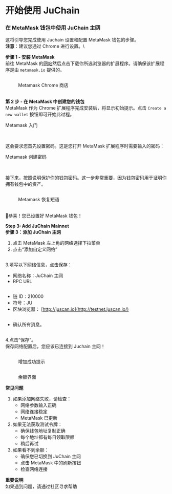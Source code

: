# 开始使用 JuChain

### 在 MetaMask 钱包中使用 JuChain 主网

这将引导您完成使用 Juchain 设置和配置 MetaMask 钱包的步骤。\
**注意**：建议您通过 Chrome 进行设置。\


**步骤 1 - 安装 MetaMask**\
前往 MetaMask 的[网站](https://metamask.io/)然后点击下载你所选浏览器的扩展程序。请确保该扩展程序是由 `metamask.io` 提供的。



<figure><img src="https://juchain.gitbook.io/~gitbook/image?url=https%3A%2F%2Fdocs.berachain.com%2Fassets%2Fmetamask-chrome-store.png&#x26;width=768&#x26;dpr=4&#x26;quality=100&#x26;sign=7dd904dc&#x26;sv=2" alt=""><figcaption><p>  Metamask Chrome 商店</p></figcaption></figure>

\
**第 2 步 - 在 MetaMask 中创建您的钱包**\
MetaMask 作为 Chrome 扩展程序完成安装后，将显示初始提示。点击 `Create a new wallet` 按钮即可开始此过程。

Metamask 入门

<figure><img src="https://juchain.gitbook.io/~gitbook/image?url=https%3A%2F%2Fdocs.berachain.com%2Fassets%2Fmetamask-get-started.png&#x26;width=768&#x26;dpr=4&#x26;quality=100&#x26;sign=2fcfe81a&#x26;sv=2" alt=""><figcaption></figcaption></figure>

\
这会要求您首先设置密码。这是您打开 MetaMask 扩展程序时需要输入的密码：

Metamask 创建密码

<figure><img src="https://juchain.gitbook.io/~gitbook/image?url=https%3A%2F%2Fdocs.berachain.com%2Fassets%2Fmetamask-create-password.png&#x26;width=768&#x26;dpr=4&#x26;quality=100&#x26;sign=2dfa4648&#x26;sv=2" alt=""><figcaption></figcaption></figure>

\
接下来，按照说明保护你的钱包密码。这一步非常重要，因为钱包密码用于证明你拥有钱包中的资产。



<figure><img src="https://juchain.gitbook.io/~gitbook/image?url=https%3A%2F%2Fdocs.berachain.com%2Fassets%2Fmetamask-recovery-phrase.png&#x26;width=768&#x26;dpr=4&#x26;quality=100&#x26;sign=a77fef21&#x26;sv=2" alt=""><figcaption><p> Metamask 恢复短语</p></figcaption></figure>

\
🎉恭喜！您已设置好 MetaMask 钱包！

**Step 3: Add JuChain Mainnet**\
**步骤 3：添加 JuChain 主网**

1. 点击 MetaMask 左上角的网络选择下拉菜单
2. 点击“添加自定义网络”

<figure><img src="https://juchain.gitbook.io/~gitbook/image?url=https%3A%2F%2F2354961557-files.gitbook.io%2F%7E%2Ffiles%2Fv0%2Fb%2Fgitbook-x-prod.appspot.com%2Fo%2Fspaces%252FFnN8dEv4ODUZJaBUfPrL%252Fuploads%252Fb5pJggaX7dQSchYTd3lZ%252F%25E6%2588%25AA%25E5%25B1%258F2025-06-24%2520%25E4%25B8%258B%25E5%258D%25882.24.48.png%3Falt%3Dmedia%26token%3D306c1b08-1aac-49a0-a71b-ce228f88fda4&#x26;width=768&#x26;dpr=4&#x26;quality=100&#x26;sign=55663040&#x26;sv=2" alt=""><figcaption></figcaption></figure>

3.填写以下网络信息，点击保存：

* 网络名称：JuChain 主网
* RPC URL

<figure><img src="https://juchain.gitbook.io/~gitbook/image?url=https%3A%2F%2F2354961557-files.gitbook.io%2F%7E%2Ffiles%2Fv0%2Fb%2Fgitbook-x-prod.appspot.com%2Fo%2Fspaces%252FFnN8dEv4ODUZJaBUfPrL%252Fuploads%252FFzPVU01YOew9ADLsL0MH%252F%25E6%2588%25AA%25E5%25B1%258F2025-06-24%2520%25E4%25B8%258B%25E5%258D%25882.27.01.png%3Falt%3Dmedia%26token%3D8aa65322-2c87-4f6f-847b-c894e254d6be&#x26;width=768&#x26;dpr=4&#x26;quality=100&#x26;sign=e55ce805&#x26;sv=2" alt=""><figcaption></figcaption></figure>

* 链 ID：210000
* 符号：JU
* 区块浏览器： [http://juscan.io](http://testnet.juscan.io/)

<figure><img src="https://juchain.gitbook.io/~gitbook/image?url=https%3A%2F%2F2354961557-files.gitbook.io%2F%7E%2Ffiles%2Fv0%2Fb%2Fgitbook-x-prod.appspot.com%2Fo%2Fspaces%252FFnN8dEv4ODUZJaBUfPrL%252Fuploads%252FlbgIWlUlsgMPxeLumdM9%252F%25E6%2588%25AA%25E5%25B1%258F2025-06-24%2520%25E4%25B8%258B%25E5%258D%25882.28.25.png%3Falt%3Dmedia%26token%3D617e7929-04d8-4291-8b7d-8e105f84342d&#x26;width=768&#x26;dpr=4&#x26;quality=100&#x26;sign=daff7b25&#x26;sv=2" alt=""><figcaption></figcaption></figure>

* 确认所有消息。

<figure><img src="https://juchain.gitbook.io/~gitbook/image?url=https%3A%2F%2F2354961557-files.gitbook.io%2F%7E%2Ffiles%2Fv0%2Fb%2Fgitbook-x-prod.appspot.com%2Fo%2Fspaces%252FFnN8dEv4ODUZJaBUfPrL%252Fuploads%252FnFoN2ZuowomyuEXcCUE3%252F%25E6%2588%25AA%25E5%25B1%258F2025-06-24%2520%25E4%25B8%258B%25E5%258D%25882.29.36.png%3Falt%3Dmedia%26token%3D8b11a495-ad78-4c64-854a-084c0f89f24e&#x26;width=768&#x26;dpr=4&#x26;quality=100&#x26;sign=ccce9e7a&#x26;sv=2" alt=""><figcaption></figcaption></figure>

4.点击“保存”。\
保存网络配置后，您应该已连接到 Juchain 主网！

<figure><img src="https://juchain.gitbook.io/~gitbook/image?url=https%3A%2F%2F2354961557-files.gitbook.io%2F%7E%2Ffiles%2Fv0%2Fb%2Fgitbook-x-prod.appspot.com%2Fo%2Fspaces%252FFnN8dEv4ODUZJaBUfPrL%252Fuploads%252FS8YI5CsEpkeiSeSF0MpL%252F%25E6%2588%25AA%25E5%25B1%258F2025-06-24%2520%25E4%25B8%258B%25E5%258D%25882.35.09.png%3Falt%3Dmedia%26token%3Da0ad99ba-40c0-4890-b4e5-d1ccc30f3f16&#x26;width=768&#x26;dpr=4&#x26;quality=100&#x26;sign=96e8d802&#x26;sv=2" alt=""><figcaption><p>增加成功提示</p></figcaption></figure>

<figure><img src="https://juchain.gitbook.io/~gitbook/image?url=https%3A%2F%2F2354961557-files.gitbook.io%2F%7E%2Ffiles%2Fv0%2Fb%2Fgitbook-x-prod.appspot.com%2Fo%2Fspaces%252FFnN8dEv4ODUZJaBUfPrL%252Fuploads%252FnyGOZuMKZcT6eHvptV8H%252F%25E6%2588%25AA%25E5%25B1%258F2025-06-24%2520%25E4%25B8%258B%25E5%258D%25882.36.15.png%3Falt%3Dmedia%26token%3D4adea3e8-d9fd-4218-82d1-2906d1e8b75c&#x26;width=768&#x26;dpr=4&#x26;quality=100&#x26;sign=addf5d96&#x26;sv=2" alt=""><figcaption><p>余额界面</p></figcaption></figure>

**常见问题**

1. 如果添加网络失败，请检查：
   * 网络参数输入正确
   * 网络连接稳定
   * MetaMask 已更新
2. 如果无法获取测试令牌：
   * 确保钱包地址复制正确
   * 每个地址都有每日领取限额
   * 稍后再试
3. 如果看不到余额：
   * 确保您已切换到 JuChain 主网
   * 点击 MetaMask 中的刷新按钮
   * 检查网络连接

**重要说明**\
如果遇到问题，请通过社区寻求帮助
